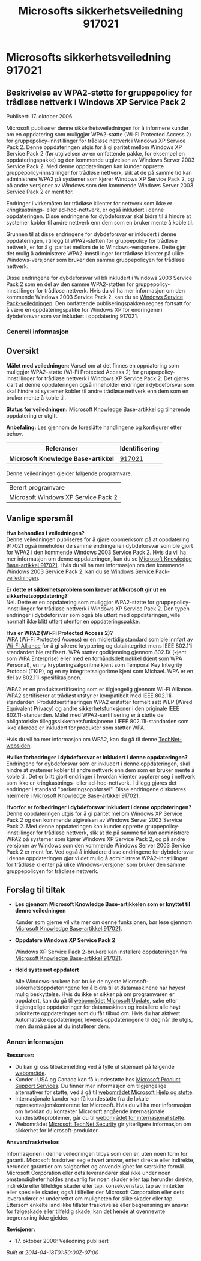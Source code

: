 ﻿---
title: Microsofts sikkerhetsveiledning 917021
TOCTitle: "917021"
ms:assetid: "917021"
ms:mtpsurl: https://technet.microsoft.com/nb-NO/library/917021(v=Security.10)
ms:contentKeyID: 61230803
ms.date: 04/18/2014
mtps_version: v=Security.10
ms.translationtype: HT
---

# Microsofts sikkerhetsveiledning 917021

## Beskrivelse av WPA2-støtte for gruppepolicy for trådløse nettverk i Windows XP Service Pack 2

Publisert: 17. oktober 2006

Microsoft publiserer denne sikkerhetsveiledningen for å informere kunder om en oppdatering som muliggjør WPA2-støtte (Wi-Fi Protected Access 2) for gruppepolicy-innstillinger for trådløse nettverk i Windows XP Service Pack 2. Denne oppdateringen utgis for å gi paritet mellom Windows XP Service Pack 2 (før utgivelsen av en omfattende pakke, for eksempel en oppdateringspakke) og den kommende utgivelsen av Windows Server 2003 Service Pack 2. Med denne oppdateringen kan kunder opprette gruppepolicy-innstillinger for trådløse nettverk, slik at de på samme tid kan administrere WPA2 på systemer som kjører Windows XP Service Pack 2, og på andre versjoner av Windows som den kommende Windows Server 2003 Service Pack 2 er ment for.

Endringer i virkemåten for trådløse klienter for nettverk som ikke er kringkastnings- eller ad-hoc-nettverk, er også inkludert i denne oppdateringen. Disse endringene for dybdeforsvar skal bidra til å hindre at systemer kobler til andre nettverk enn dem som en bruker mente å koble til.

Grunnen til at disse endringene for dybdeforsvar er inkludert i denne oppdateringen, i tillegg til WPA2-støtten for gruppepolicy for trådløse nettverk, er for å gi paritet mellom de to Windows-versjonene. Dette gjør det mulig å administrere WPA2-innstillinger for trådløse klienter på ulike Windows-versjoner som bruker den samme gruppepolicyen for trådløse nettverk.

Disse endringene for dybdeforsvar vil bli inkludert i Windows 2003 Service Pack 2 som en del av den samme WPA2-støtten for gruppepolicy-innstillinger for trådløse nettverk. Hvis du vil ha mer informasjon om den kommende Windows 2003 Service Pack 2, kan du se [Windows Service Pack-veiledningen](http://www.microsoft.com/windows/lifecycle/servicepacks.mspx). Den omfattende publiseringspakken regnes fortsatt for å være en oppdateringspakke for Windows XP for endringene i dybdeforsvar som var inkludert i oppdatering 917021.

### Generell informasjon

## Oversikt

**Målet med veiledningen:** Varsel om at det finnes en oppdatering som muliggjør WPA2-støtte (Wi-Fi Protected Access 2) for gruppepolicy-innstillinger for trådløse nettverk i Windows XP Service Pack 2. Det gjøres klart at denne oppdateringen også inneholder endringer i dybdeforsvar som skal hindre at systemer kobler til andre trådløse nettverk enn dem som en bruker mente å koble til.

**Status for veiledningen:** Microsoft Knowledge Base-artikkel og tilhørende oppdatering er utgitt.

**Anbefaling:** Les gjennom de foreslåtte handlingene og konfigurer etter behov.

<table>
<thead>
<tr class="header">
<th>Referanser</th>
<th>Identifisering</th>
</tr>
</thead>
<tbody>
<tr class="odd">
<td><strong>Microsoft Knowledge Base-artikkel</strong></td>
<td><a href="http://support.microsoft.com/kb/917021">917021</a></td>
</tr>
</tbody>
</table>


Denne veiledningen gjelder følgende programvare.

<table>
<tbody>
<tr class="odd">
<td>Berørt programvare</td>
</tr>
<tr class="even">
<td>Microsoft Windows XP Service Pack 2</td>
</tr>
</tbody>
</table>


## Vanlige spørsmål

**Hva behandles i veiledningen?**  
Denne veiledningen publiseres for å gjøre oppmerksom på at oppdatering 917021 også inneholder de samme endringene i dybdeforsvar som ble gjort for WPA2 i den kommende Windows 2003 Service Pack 2. Hvis du vil ha mer informasjon om denne oppdateringen, kan du se [Microsoft Knowledge Base-artikkel 917021](http://support.microsoft.com/kb/917021). Hvis du vil ha mer informasjon om den kommende Windows 2003 Service Pack 2, kan du se [Windows Service Pack-veiledningen](http://www.microsoft.com/windows/lifecycle/servicepacks.mspx).

**Er dette et sikkerhetsproblem som krever at Microsoft gir ut en sikkerhetsoppdatering?**  
Nei. Dette er en oppdatering som muliggjør WPA2-støtte for gruppepolicy-innstillinger for trådløse nettverk i Windows XP Service Pack 2. Den typen endringer i dybdeforsvar som også ble utført med oppdateringen, ville normalt ikke blitt utført utenfor en oppdateringspakke.

**Hva er WPA2 (Wi-Fi Protected Access 2)?**  
WPA (Wi-Fi Protected Access) er en midlertidig standard som ble innført av [Wi-Fi Alliance](http://www.wi-fialliance.org/opensection/about_overview.php) for å gi sikrere kryptering og dataintegritet mens IEEE 802.11i-standarden ble ratifisert. WPA støtter godkjenning gjennom 802.1X (kjent som WPA Enterprise) eller med en forhåndsdelt nøkkel (kjent som WPA Personal), en ny krypteringsalgoritme kjent som Temporal Key Integrity Protocol (TKIP), og en ny integritetsalgoritme kjent som Michael. WPA er en del av 802.11i-spesifikasjonen.

WPA2 er en produktsertifisering som er tilgjengelig gjennom Wi-Fi Alliance. WPA2 sertifiserer at trådløst utstyr er kompatibelt med IEEE 802.11i-standarden. Produktsertifiseringen WPA2 erstatter formelt sett WEP (Wired Equivalent Privacy) og andre sikkerhetsfunksjoner i den originale IEEE 802.11-standarden. Målet med WPA2-sertifisering er å støtte de obligatoriske tilleggssikkerhetsfunksjonene i IEEE 802.11i-standarden som ikke allerede er inkludert for produkter som støtter WPA.

Hvis du vil ha mer informasjon om WPA2, kan du gå til denne [TechNet-websiden](http://www.microsoft.com/technet/community/columns/cableguy/cg0505.mspx).

**Hvilke forbedringer i dybdeforsvar er inkludert i denne oppdateringen?**  
Endringene for dybdeforsvar som er inkludert i denne oppdateringen, skal hindre at systemer kobler til andre nettverk enn dem som en bruker mente å koble til. Det er blitt gjort endringer i hvordan klienter oppfører seg i nettverk som ikke er kringkastnings- eller ad-hoc-nettverk. I tillegg gjøres det endringer i standard "parkeringsoppførsel". Disse endringene diskuteres nærmere i [Microsoft Knowledge Base-artikkel 917021](http://support.microsoft.com/kb/917021).

**Hvorfor er forbedringer i dybdeforsvar inkludert i denne oppdateringen?**  
Denne oppdateringen utgis for å gi paritet mellom Windows XP Service Pack 2 og den kommende utgivelsen av Windows Server 2003 Service Pack 2. Med denne oppdateringen kan kunder opprette gruppepolicy-innstillinger for trådløse nettverk, slik at de på samme tid kan administrere WPA2 på systemer som kjører Windows XP Service Pack 2, og på andre versjoner av Windows som den kommende Windows Server 2003 Service Pack 2 er ment for. Ved også å inkludere disse endringene for dybdeforsvar i denne oppdateringen gjør vi det mulig å administrere WPA2-innstillinger for trådløse klienter på ulike Windows-versjoner som bruker den samme gruppepolicyen for trådløse nettverk.

## Forslag til tiltak

  - **Les gjennom Microsoft Knowledge Base-artikkelen som er knyttet til denne veiledningen**
    
    Kunder som gjerne vil vite mer om denne funksjonen, bør lese gjennom [Microsoft Knowledge Base-artikkel 917021](http://support.microsoft.com/kb/917021).

  - **Oppdatere Windows XP Service Pack 2**
    
    Windows XP Service Pack 2-brukere kan installere oppdateringen fra [Microsoft Knowledge Base-artikkel 917021](http://support.microsoft.com/kb/917021).

  - **Hold systemet oppdatert**
    
    Alle Windows-brukere bør bruke de nyeste Microsoft-sikkerhetsoppdateringene for å bidra til at datamaskinene har høyest mulig beskyttelse. Hvis du ikke er sikker på om programvaren er oppdatert, kan du gå til [webområdet Microsoft Update](http://update.microsoft.com/microsoftupdate/), søke etter tilgjengelige oppdateringer for datamaskinen og installere alle høyt prioriterte oppdateringer som du får tilbud om. Hvis du har aktivert Automatiske oppdateringer, leveres oppdateringene til deg når de utgis, men du må påse at du installerer dem.

### Annen informasjon

**Ressurser:**

  - Du kan gi oss tilbakemelding ved å fylle ut skjemaet på følgende [webområde](https://support.microsoft.com/common/survey.aspx?scid=sw;en;1257&amp;showpage=1&amp;ws=technet&amp;sd=tech).
  - Kunder i USA og Canada kan få kundestøtte hos [Microsoft Product Support Services](http://go.microsoft.com/fwlink/?linkid=21131). Du finner mer informasjon om tilgjengelige alternativer for støtte, ved å gå til [webområdet Microsoft Hjelp og støtte](http://support.microsoft.com/).
  - Internasjonale kunder kan få kundestøtte fra de lokale representasjonskontorene for Microsoft. Hvis du vil ha mer informasjon om hvordan du kontakter Microsoft angående internasjonale kundestøtteproblemer, går du til [webområdet for internasjonal støtte](http://go.microsoft.com/fwlink/?linkid=21155).
  - Webområdet [Microsoft TechNet Security](http://go.microsoft.com/fwlink/?linkid=21132) gir ytterligere informasjon om sikkerhet for Microsoft-produkter.

**Ansvarsfraskrivelse:**

Informasjonen i denne veiledningen tilbys som den er, uten noen form for garanti. Microsoft fraskriver seg ethvert ansvar, enten direkte eller indirekte, herunder garantier om salgbarhet og anvendelighet for særskilte formål. Microsoft Corporation eller dets leverandører skal ikke under noen omstendigheter holdes ansvarlig for noen skader eller tap herunder direkte, indirekte eller tilfeldige skader eller tap, konsekvenstap, tap av inntekter eller spesielle skader, også i tilfeller der Microsoft Corporation eller dets leverandører er underrettet om muligheten for slike skader eller tap. Ettersom enkelte land ikke tillater fraskrivelse eller begrensning av ansvar for følgeskade eller tilfeldig skade, kan det hende at ovennevnte begrensning ikke gjelder.

**Revisjoner:**

  - 17\. oktober 2006: Veiledning publisert

*Built at 2014-04-18T01:50:00Z-07:00*

